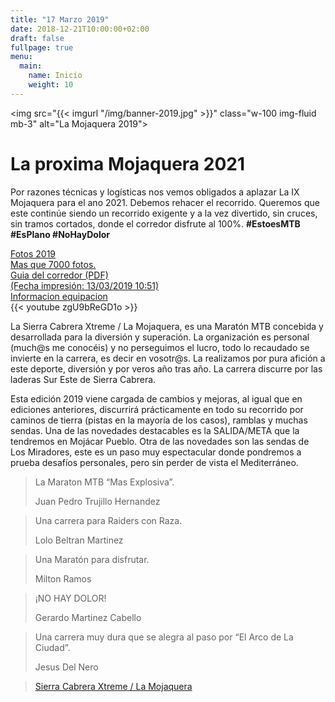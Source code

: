 ```yaml
---
title: "17 Marzo 2019"
date: 2018-12-21T10:00:00+02:00
draft: false
fullpage: true
menu:
  main:
    name: Inicio
    weight: 10
---
```


<img src="{{< imgurl "/img/banner-2019.jpg" >}}" class="w-100 img-fluid mb-3" alt="La Mojaquera 2019">

<div class="container my-3">
    <h1>La proxima Mojaquera 2021</h1>
    <p class="lead">
        Por razones técnicas y logísticas nos vemos obligados a aplazar La IX Mojaquera para el ano 2021. Debemos rehacer el recorrido.
        Queremos que este continúe siendo un recorrido exigente y a la vez divertido, sin cruces, sin tramos cortados, donde el corredor disfrute al 100%.
        <strong>#EstoesMTB #EsPlano #NoHayDolor</strong>
    </p>
</div>

<div class="container">
<div class="card-deck">
    <div class="card border-danger mb-3" style="min-width: 128px;">
    <div class="card-body text-danger font-weight-bold">
        <a href="/galeria-2019/" class="card-link d-block text-danger text-center">
            Fotos 2019<br/>
            <span class="font-weight-normal small">Mas que 7000 fotos.</span>
        </a>
    </div>
    </div>
    <div class="card border-danger mb-3" style="min-width: 128px;">
    <div class="card-body text-danger font-weight-bold">
        <a href="/pdf/guia-del-corredor-2019.pdf" class="card-link d-block text-danger text-center">
            Guia del corredor (PDF)<br/>
            <span class="font-weight-normal small">(Fecha impresión: 13/03/2019 10:51)</span>
        </a>
    </div>
    </div>
    <div class="card border-danger mb-3" style="min-width: 128px;">
    <div class="card-body text-danger font-weight-bold">
        <a href="/informacion/equipacion/" class="card-link d-block text-danger text-center">Informacion equipacion</a>
    </div>
    </div>
</div>
</div>

<main class="container d-flex">
    <div class="row mb-3">
    <div class="col-md-8">
        {{< youtube zgU9bReGD1o >}}
        <p class="my-3">
            La Sierra Cabrera Xtreme / La Mojaquera, es una Maratón MTB concebida y desarrollada para la diversión y 
            superación. La organización es personal (much@s me conocéis) y no perseguimos el lucro, todo lo recaudado 
            se invierte en la carrera, es decir en vosotr@s. La realizamos por pura afición a este deporte, diversión 
            y por veros año tras año. La carrera discurre por las laderas Sur Este de Sierra Cabrera.
        </p>
        <p class="mb-5">
            Esta edición 2019 viene cargada de cambios y mejoras, al igual que en ediciones anteriores, discurrirá 
            prácticamente en todo su recorrido por caminos de tierra (pistas en la mayoría de los casos), ramblas y 
            muchas sendas. Una de las novedades destacables es la SALIDA/META que la tendremos en Mojácar Pueblo. 
            Otra de las novedades son las sendas de Los Miradores, este es un paso muy espectacular donde pondremos 
            a prueba desafíos personales, pero sin perder de vista el Mediterráneo.
        </p>
        <div class="card-deck">
            <div class="card border-primary mb-3" style="min-width: 256px;">
            <div class="card-body text-primary">
                <blockquote class="blockquote mb-0">
                <p>La Maraton MTB “Mas Explosiva”.</p>
                <footer class="blockquote-footer">Juan Pedro Trujillo Hernandez</footer>
                </blockquote>
            </div>
            </div>
            <div class="card border-primary mb-3" style="min-width: 256px;">
            <div class="card-body text-primary">
                <blockquote class="blockquote mb-0">
                <p>Una carrera para Raiders con Raza.</p>
                <footer class="blockquote-footer">Lolo Beltran Martinez</footer>
                </blockquote>
            </div>
            </div>
            <div class="card border-primary mb-3" style="min-width: 256px;">
            <div class="card-body text-primary">
                <blockquote class="blockquote mb-0">
                <p>Una Maratón para disfrutar.</p>
                <footer class="blockquote-footer">Milton Ramos</footer>
                </blockquote>
            </div>
            </div>
            <div class="card border-primary mb-3" style="min-width: 256px;">
            <div class="card-body text-primary">
                <blockquote class="blockquote mb-0">
                <p>¡NO HAY DOLOR!</p>
                <footer class="blockquote-footer">Gerardo Martinez Cabello</footer>
                </blockquote>
            </div>
            </div>
            <div class="card border-primary mb-3" style="min-width: 256px;">
            <div class="card-body text-primary">
                <blockquote class="blockquote mb-0">
                <p>Una carrera muy dura que se alegra al paso por “El Arco de La Ciudad”.</p>
                <footer class="blockquote-footer">Jesus Del Nero</footer>
                </blockquote>
            </div>
            </div>
        </div>
    </div>
    <div class="col-md-4">
        <div id="fb-root"></div>
        <script>(function(d, s, id) {
          var js, fjs = d.getElementsByTagName(s)[0];
          if (d.getElementById(id)) return;
          js = d.createElement(s); js.id = id;
          js.src = 'https://connect.facebook.net/nl_NL/sdk.js#xfbml=1&version=v3.2';
          fjs.parentNode.insertBefore(js, fjs);
        }(document, 'script', 'facebook-jssdk'));</script>
        <div class="fb-page" data-href="https://www.facebook.com/lamojaqueramtb" data-tabs="timeline" data-width="500" data-height="700" data-small-header="true" data-adapt-container-width="true" data-hide-cover="false" data-show-facepile="false"><blockquote cite="https://www.facebook.com/lamojaqueramtb" class="fb-xfbml-parse-ignore"><a href="https://www.facebook.com/lamojaqueramtb">Sierra Cabrera Xtreme / La Mojaquera</a></blockquote></div>
    </div>
    </div>
</main>
